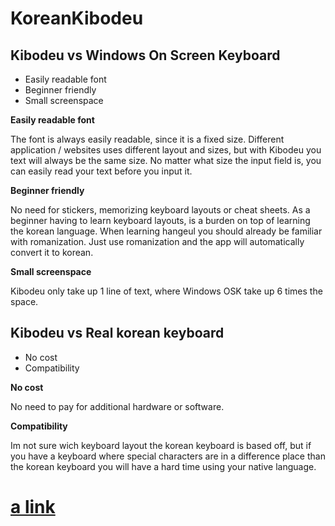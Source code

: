 # KoreanKibodeu

## Kibodeu vs Windows On Screen Keyboard

- Easily readable font
- Beginner friendly
- Small screenspace


**Easily readable font**

The font is always easily readable, since it is a fixed size. Different application / websites uses different layout and sizes, but with Kibodeu you text will always be the same size. No matter what size the input field is, you can easily read your text before you input it.

**Beginner friendly**

No need for stickers, memorizing keyboard layouts or cheat sheets. As a beginner having to learn keyboard layouts, is a burden on top of learning the korean language. When learning hangeul you should already be familiar with romanization. Just use romanization and the app will automatically convert it to korean.

**Small screenspace**

Kibodeu only take up 1 line of text, where Windows OSK take up 6 times the space.

## Kibodeu vs Real korean keyboard

- No cost
- Compatibility

**No cost**

No need to pay for additional hardware or software.

**Compatibility**

Im not sure wich keyboard layout the korean keyboard is based off, but if you have a keyboard where special characters are in a difference place than the korean keyboard you will have a hard time using your native language. 

# [a link](https://www.google.com/)
